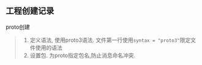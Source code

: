 ## 工程创建记录

proto创建
> 1. 定义语法, 使用proto3语法.
> 文件第一行使用`syntax = "proto3"`限定文件使用的语法
> 2. 设置包. 为proto指定包名,防止消息命名冲突.